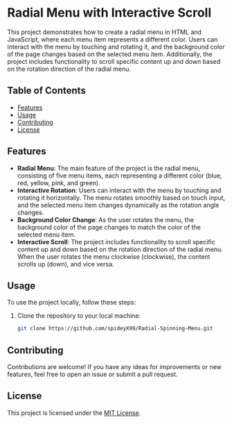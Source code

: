 # Radial Menu with Interactive Scroll

This project demonstrates how to create a radial menu in HTML and JavaScript, where each menu item represents a different color. Users can interact with the menu by touching and rotating it, and the background color of the page changes based on the selected menu item. Additionally, the project includes functionality to scroll specific content up and down based on the rotation direction of the radial menu.

## Table of Contents

- [Features](#features)
- [Usage](#usage)
- [Contributing](#contributing)
- [License](#license)

## Features

- **Radial Menu**: The main feature of the project is the radial menu, consisting of five menu items, each representing a different color (blue, red, yellow, pink, and green).
- **Interactive Rotation**: Users can interact with the menu by touching and rotating it horizontally. The menu rotates smoothly based on touch input, and the selected menu item changes dynamically as the rotation angle changes.
- **Background Color Change**: As the user rotates the menu, the background color of the page changes to match the color of the selected menu item.
- **Interactive Scroll**: The project includes functionality to scroll specific content up and down based on the rotation direction of the radial menu. When the user rotates the menu clockwise (clockwise), the content scrolls up (down), and vice versa.

## Usage

To use the project locally, follow these steps:

1. Clone the repository to your local machine:

   ```bash
   git clone https://github.com/spideyX99/Radial-Spinning-Menu.git

## Contributing

Contributions are welcome! If you have any ideas for improvements or new features, feel free to open an issue or submit a pull request. 

## License

This project is licensed under the [MIT License](licence.md).
